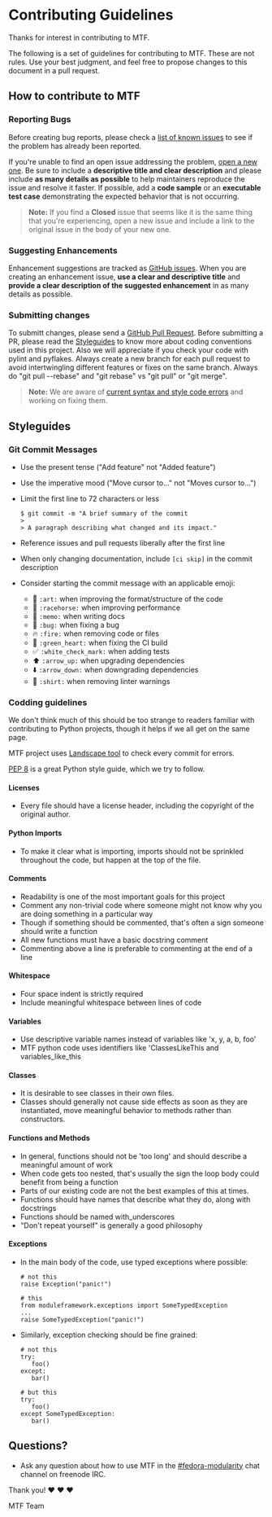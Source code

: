 # Contributing Guidelines

Thanks for interest in contributing to MTF.

The following is a set of guidelines for contributing to MTF. These are not rules. Use your best judgment, and feel free to propose changes to this document in a pull request.

## How to contribute to MTF

### Reporting Bugs

Before creating bug reports, please check a [list of known issues](https://github.com/fedora-modularity/meta-test-family/issues) to see if the problem has already been reported.

If you're unable to find an open issue addressing the problem, [open a new one](https://github.com/fedora-modularity/meta-test-family/issues/new). Be sure to include a **descriptive title and clear description** and please include **as many details as possible** to help maintainers reproduce the issue and resolve it faster. If possible, add a **code sample** or an **executable test case** demonstrating the expected behavior that is not occurring.

> **Note:** If you find a **Closed** issue that seems like it is the same thing that you're experiencing, open a new issue and include a link to the original issue in the body of your new one.

### Suggesting Enhancements

Enhancement suggestions are tracked as [GitHub issues](https://guides.github.com/features/issues/). When you are creating an enhancement issue, **use a clear and descriptive title** and **provide a clear description of the suggested enhancement** in as many details as possible.

### Submitting changes

To submitt changes, please send a [GitHub Pull Request](https://github.com/fedora-modularity/meta-test-family/pull/new/devel). Before submitting a PR, please read the [Styleguides](#styleguides) to know more about coding conventions used in this project. Also we will appreciate if you check your code with pylint and pyflakes. Always create a new branch for each pull request to avoid intertwingling different features or fixes on the same branch. Always do "git pull --rebase" and "git rebase" vs "git pull" or "git merge".

> **Note:** We are aware of [current syntax and style code errors](https://github.com/fedora-modularity/meta-test-family/issues/21) and working on fixing them.

## Styleguides

### Git Commit Messages

  * Use the present tense ("Add feature" not "Added feature")
  * Use the imperative mood ("Move cursor to..." not "Moves cursor to...")
  * Limit the first line to 72 characters or less

      ```
      $ git commit -m "A brief summary of the commit
      >
      > A paragraph describing what changed and its impact."
      ```

  * Reference issues and pull requests liberally after the first line
  * When only changing documentation, include `[ci skip]` in the commit description
  * Consider starting the commit message with an applicable emoji:
      * :art: `:art:` when improving the format/structure of the code
      * :racehorse: `:racehorse:` when improving performance
      * :memo: `:memo:` when writing docs
      * :bug: `:bug:` when fixing a bug
      * :fire: `:fire:` when removing code or files
      * :green_heart: `:green_heart:` when fixing the CI build
      * :white_check_mark: `:white_check_mark:` when adding tests
      * :arrow_up: `:arrow_up:` when upgrading dependencies
      * :arrow_down: `:arrow_down:` when downgrading dependencies
      * :shirt: `:shirt:` when removing linter warnings

### Codding guidelines

We don't think much of this should be too strange to readers familiar with contributing to Python projects, though it helps if we all get on the same page.

MTF project uses [Landscape tool](https://landscape.io/github/fedora-modularity/meta-test-family/49) to check every commit for errors.

[PEP 8](https://www.python.org/dev/peps/pep-0008/) is a great Python style guide, which we try to follow.

#### Licenses

  * Every file should have a license header, including the copyright of the original author.

#### Python Imports

  * To make it clear what is importing, imports should not be sprinkled throughout the code, but happen at the top of the file.

#### Comments

  * Readability is one of the most important goals for this project
  * Comment any non-trivial code where someone might not know why you are doing something in a particular way
  * Though if something should be commented, that's often a sign someone should write a function
  * All new functions must have a basic docstring comment
  * Commenting above a line is preferable to commenting at the end of a line

#### Whitespace

  * Four space indent is strictly required
  * Include meaningful whitespace between lines of code

#### Variables

  * Use descriptive variable names instead of variables like 'x, y, a, b, foo'
  * MTF python code uses identifiers like 'ClassesLikeThis and variables_like_this

#### Classes

  * It is desirable to see classes in their own files.
  * Classes should generally not cause side effects as soon as they are instantiated, move meaningful behavior to methods rather than constructors.

#### Functions and Methods

  * In general, functions should not be 'too long' and should describe a meaningful amount of work
  * When code gets too nested, that's usually the sign the loop body could benefit from being a function
  * Parts of our existing code are not the best examples of this at times.
  * Functions should have names that describe what they do, along with docstrings
  * Functions should be named with_underscores
  * "Don't repeat yourself" is generally a good philosophy

#### Exceptions

  * In the main body of the code, use typed exceptions where possible:

      ```
      # not this
      raise Exception("panic!")

      # this
      from moduleframework.exceptions import SomeTypedException
      ...
      raise SomeTypedException("panic!")
      ```

  * Similarly, exception checking should be fine grained:

      ```
      # not this
      try:
         foo()
      except:
         bar()

      # but this
      try:
         foo()
      except SomeTypedException:
         bar()
      ```

## Questions?

* Ask any question about how to use MTF in the [#fedora-modularity](https://webchat.freenode.net/?channels=fedora-modularity) chat channel on freenode IRC.

Thank you! :heart: :heart: :heart:

MTF Team
